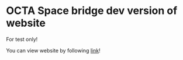 # OCTA Space bridge dev version of website
For test only!

You can view website by following <a href="https://grandf17.github.io/bridge/" target="_blank">link</a>!
